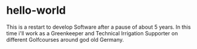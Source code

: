 # hello-world
This is a restart to develop Software after a pause of about 5 years. In this time i'll work as a Greenkeeper and Technical Irrigation Supporter on different Golfcourses around god old Germany.
